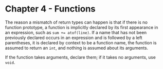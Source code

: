 # Chapter 4 - Functions

The reason a mismatch of return types can happen is that if there is no function prototype, a function is implicitly declared by its first appearance in an expression, such as `sum += atof(line)`. If a name that has not been previously declared occurs in an expression and is followed by a left parentheses, it is declared by context to be a function name, the function is assumed to return an `int`, and nothing is assumed about its arguments.

If the function takes arguments, declare them; if it takes no arguments, use `void`.